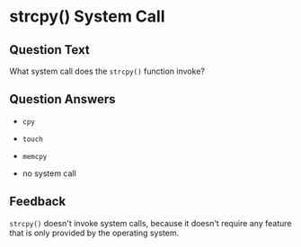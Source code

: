 # strcpy() System Call

## Question Text

What system call does the `strcpy()` function invoke?

## Question Answers

- `cpy`

- `touch`

- `memcpy`

+ no system call

## Feedback

`strcpy()` doesn't invoke system calls, because it doesn't require any feature that is only provided by the operating system.
